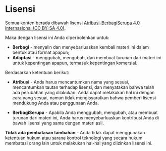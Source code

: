 # Lisensi

Semua konten berada dibawah lisensi [Atribusi-BerbagiSerupa 4.0 Internasional (CC BY-SA 4.0)](https://creativecommons.org/licenses/by-sa/4.0/deed.id).

Maka dengan lisensi ini Anda diperbolehkan untuk:

* **Berbagi** - menyalin dan menyebarluaskan kembali materi ini dalam bentuk atau format apapun;
* **Adaptasi** - menggubah, mengubah, dan membuat turunan dari materi ini
untuk kepentingan apapun, termasuk kepentingan komersial. 

Berdasarkan ketentuan berikut:

* **Atribusi** - Anda harus mencantumkan nama yang sesuai, mencantumkan tautan terhadap lisensi, dan menyatakan bahwa telah ada perubahan yang dilakukan. Anda dapat melakukan hal ini dengan cara yang sesuai, namun tidak mengisyaratkan bahwa pemberi lisensi mendukung Anda atau penggunaan Anda.

* **BerbagiSerupa** - Apabila Anda menggubah, mengubah, atau membuat turunan dari materi ini, Anda harus menyebarluaskan kontribusi Anda di bawah lisensi yang sama dengan materi asli.

**Tidak ada pembatasan tambahan** - Anda tidak dapat menggunakan ketentuan hukum atau sarana kontrol teknologi yang secara hukum membatasi orang lain untuk melakukan hal-hal yang diizinkan lisensi ini.

